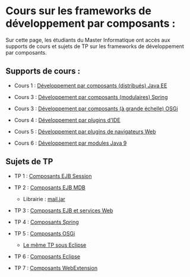 # Cours sur les frameworks de développement par composants :
Sur cette page, les étudiants du Master Informatique ont accès aux supports de cours et sujets de TP sur les frameworks de développement par composants.
## Supports de cours :
   * Cours 1 : [Développement par composants (distribués) Java EE](./cours/cours1.pdf)
   
   * Cours 3 : [Développement par composants (modulaires) Spring](./cours/cours2.pdf)
   
   * Cours 3 : [Développement par composants (à grande échelle) OSGi](./cours/cours3.pdf)
   
   * Cours 4 : [Développement par plugins d'IDE](./cours/cours4.pdf)
   
   * Cours 5 : [Développement par plugins de navigateurs Web](./cours/cours5.pdf)
   
   * Cours 6 : [Développement par modules Java 9](./cours/cours6.pdf)

## Sujets de TP
  * TP 1 : [Composants EJB Session](./tp/01_ejb/tp_ejb1.pdf)
  
  * TP 2 : [Composants EJB MDB](./tp/01_ejb/tp_ejb2.pdf)<br/>
    - Librairie : [mail.jar](./tp/01_ejb/lib/mail.jar)
    
  * TP 3 : [Composants EJB et services Web](./tp/01_ejb/tp_ejb3.pdf)
  
  * TP 4 : [Composants Spring](./tp/02_spring/tp_spring.pdf)
  
  * TP 5 : [Composants OSGi](./tp/03_osgi/tp_osgi.pdf)<br/>
    - [Le même TP sous Eclipse](./tp/03_osgi/tpOsgiSousEclipse.pdf)
    
  * TP 6 : [Composants Eclipse](./tp/04_eclipse/tp_eclipse.pdf)
  
  * TP 7 : [Composants WebExtension](./tp/05_web_ext/tp_webext.pdf)
